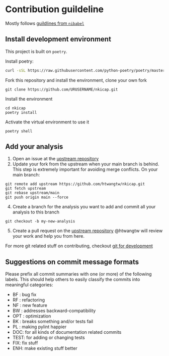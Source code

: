 # Contribution guildeline

Mostly follows [guildlines from `nibabel`](https://nipy.org/nibabel/devel/devguide.html)

## Install development environment
This project is built on `poetry`.

Install poetry:
```bash
curl -sSL https://raw.githubusercontent.com/python-poetry/poetry/master/install-poetry.py | python3 -
```

Fork this repository and install the environment, clone your own fork
```
git clone https://github.com/URUSERNAME/nkicap.git
```

Install the environment
```
cd nkicap
poetry install
```
Activate the virtual environment to use it
```
poetry shell
```

## Add your analysis
1. Open an issue at the [upstream repository](https://github.com/htwangtw/nkicap/issues)
2. Update your fork from the upstream when your main branch is behind. 
This step is extremely important for avoiding merge conflicts.
On your main branch:
```
git remote add upstream https://github.com/htwangtw/nkicap.git
git fetch upstream
git rebase upstream/main
git push origin main --force
```
4. Create a branch for the analysis you want to add and commit all your analysis to this branch
```
git checkout -b my-new-analysis
```
5. Create a pull request on the [upstream repository](https://github.com/nkicap/nkicap/pulls)
@htwangtw will review your work and help you from here.

For more git related stuff on contributing, checkout [git for development](https://nipy.org/nibabel/gitwash/git_development.html)

## Suggestions on commit message formats
Please prefix all commit summaries with one (or more) of the following labels. 
This should help others to easily classify the commits into meaningful categories:
- BF : bug fix
- RF : refactoring
- NF : new feature
- BW : addresses backward-compatibility
- OPT : optimization
- BK : breaks something and/or tests fail
- PL : making pylint happier
- DOC: for all kinds of documentation related commits
- TEST: for adding or changing tests
- FIX: fix stuff
- ENH: make existing stuff better

